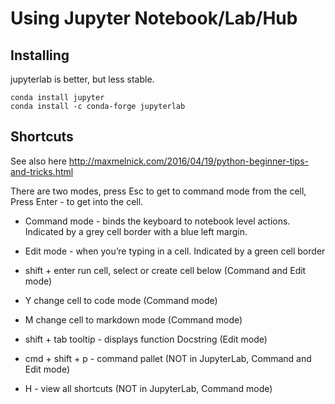 # Using Jupyter Notebook/Lab/Hub
## Installing
jupyterlab is better, but less stable.
```
conda install jupyter
conda install -c conda-forge jupyterlab
```

## Shortcuts
See also here http://maxmelnick.com/2016/04/19/python-beginner-tips-and-tricks.html

There are two modes, press Esc to get to command mode from the cell, Press Enter - to get into the cell.

- Command mode - binds the keyboard to notebook level actions. Indicated by a grey cell border with a blue left margin.
- Edit mode - when you’re typing in a cell. Indicated by a green cell border

- shift + enter run cell, select or create cell below (Command and Edit mode)
- Y change cell to code mode (Command mode)
- M change cell to markdown mode (Command mode)
- shift + tab tooltip - displays function Docstring (Edit mode)
- cmd + shift + p - command pallet (NOT in JupyterLab, Command and Edit mode)
- H - view all shortcuts (NOT in JupyterLab, Command mode)
